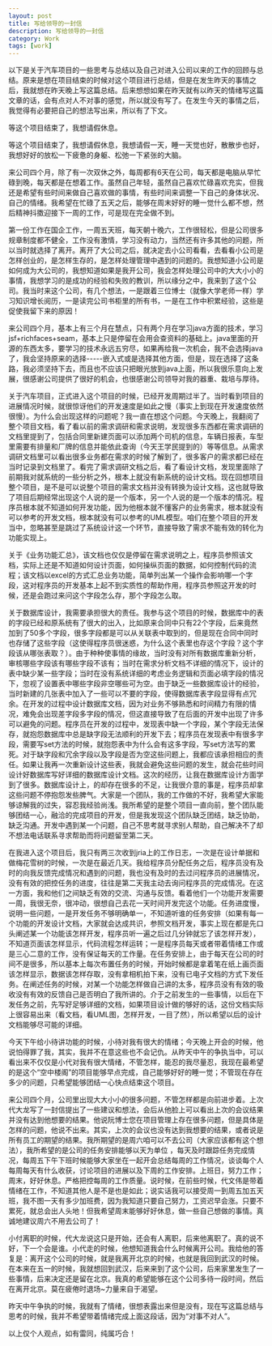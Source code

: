 ```yaml
---
layout: post
title: 写给领导的一封信
description: 写给领导的一封信
category: Work
tags: [work]
---
```


以下是关于汽车项目的一些思考与总结以及自己对进入公司以来的工作的回顾与总结。原来是想在项目结束的时候对这个项目进行总结，但是在发生昨天的事情之后，我就想在昨天晚上写这篇总结。后来想想如果在昨天就有以昨天的情绪写这篇文章的话，会有点对人不对事的感觉，所以就没有写了。在发生今天的事情之后，我觉得有必要把自己的想法写出来，所以有了下文。

等这个项目结束了，我想请假休息。

等这个项目结束了，我想请假休息，我想请假一天，睡一天觉也好，散散步也好，我想好好的放松一下疲惫的身躯、松弛一下紧张的大脑。

来公司四个月，除了有一次双休之外，每周都有6天在公司，每天都是电脑从早忙碌到晚，每天都是在想着工作。虽然自己年轻，虽然自己喜欢忙碌喜欢充实，但我还是希望有些时间来做自己喜欢做的事情，有些时间来调整一下自己的身体状况、自己的情绪。我希望在忙碌了五天之后，能够在周末好好的睡一觉什么都不想，然后精神抖擞迎接下一周的工作，可是现在完全做不到。

第一份工作在国企工作，一周五天班，每天朝十晚六，工作很轻松，但是公司很多规章制度都不健全，工作没有激情，学习没有动力，当然还有许多其他的问题，所以当时就选择了离开。离开了大公司之后，就决定去小公司看看，去看看小公司是怎样创业的，是怎样生存的，是怎样处理管理中遇到的问题的。我想知道小公司是如何成为大公司的，我想知道如果是我开公司，我会怎样处理公司中的大大小小的事情，我想学习的是成功的经验和失败的教训，所以缘分之中，我来到了这个公司。我当时来这个公司，有几个想法，一是跟着三位博士（就像大学老师一样）学习知识增长阅历，一是读完公司书柜里的所有书，一是在工作中积累经验，这些是促使我留下来的原因！

来公司四个月，基本上有三个月在慧点，只有两个月在学习java方面的技术，学习jsf+richfaces+seam，基本上只是停留在会用会查资料的基础上。java里面的开源的东西太多，要学习的技术永远五穷尽，如果再给我一次机会，我不会选择java了，我会坚持原来的选择-----嵌入式或是选择其他方面，但是，现在选择了这条路，我必须坚持下去，而且也不应该只把眼光放到java上面，所以我很乐意向上发展，很感谢公司提供了很好的机会，也很感谢公司领导对我的器重、栽培与厚待。

关于汽车项目，正式进入这个项目的时候，已经开发周期过半了。当时看到项目的进展情况时候，就很惊讶他们的开发速度是如此之慢（事实上到现在开发速度依然很慢）。为什么会出现这样的问题呢？我一直在想这个问题。今天晚上，我翻阅了整个项目文档，看了看以前的需求调研和需求说明，发现很多东西都在需求调研的文档里提到了，包括合同里新建页面可以添加两个司机的信息，车辆日报表，车型里需要有排量和厂牌的信息并能依此查询（今天王学民提到的）等等信息。从需求调研文档里可以看出很多业务都在需求的时候了解到了，很多客户的需求都已经在当时记录到文档里了。看完了需求调研文档之后，看了看设计文档，发现里面除了前期我对就系统的一些分析之外，根本上就没有新系统的设计文档。现在回想项目整个项目，是不是可以说整个项目的需求文档并没有转换为设计文档，这也就导致了项目后期经常出现这个人说的是一个版本，另一个人说的是一个版本的情况。程序员根本就不知道如何开发功能，因为他根本就不懂客户的业务需求，根本就没有可以参考的开发文档，根本就没有可以参考的UML模型。咱们在整个项目的开发当中，忽略甚至是跳过了系统设计这一个环节，直接导致了需求不能有效的转化为功能实现上。

关于《业务功能汇总》，该文档也仅仅是停留在需求说明之上，程序员参照该文档，实际上还是不知道如何设计页面，如何操纵页面的数据，如何控制代码的流程；该文档以excel的方式汇总业务功能，简单列出某一个操作会影响哪一个字段，这对程序员的开发基本上起不到实质性的帮助作用，程序员参照这开发的时候，还是会跑过来问这个字段怎么存，那个字段怎么取。

关于数据库设计，我需要承担很大的责任。我参与这个项目的时候，数据库中的表的字段已经和原系统有了很大的出入，比如原来合同中只有22个字段，后来竟然加到了50多个字段，很多字段都是可以从关联表中取到的，但是现在合同中同时也存储了这些字段（这使得程序员很迷惑，为什么这个表里也存这个字段？这个字段该从哪张表取？）。由于种种使事情的缘故，当时没有对所有数据库重新分析，审核哪些字段该有哪些字段不该有；当时在需求分析文档不详细的情况下，设计的表中缺少某一些字段；当时在没有系统详细的考虑业务逻辑和页面必填字段的情况下，忽视了设置表中哪些字段非空哪些可为空。由于缺乏一些数据库设计的经验，当时新建的几张表中加入了一些可以不要的字段，使得数据库表字段显得有点冗余。在开发的过程中设计数据库文档，因为对业务不够熟悉和时间精力有限的情况，难免会出现差字段多字段的情况，但这直接导致了在后面的开发中出现了许多可以避免的问题。程序员在开发的过程中，发现表中缺一个字段，某个字段无法保存，就抱怨数据库中总是缺字段无法顺利的开发下去；程序员在发现表中有很多字段，需要写set方法的时候，就抱怨表中为什么会有这多字段，写set方法写的累死。对于缺字段和冗余字段以及字段是否为空这些问题上，我都应该承担相应的责任。如果让我再一次重新设计这些表，我就会避免这些问题的发生，就会花些时间设计好数据库写好详细的数据库设计文档。这次的经历，让我在数据库设计方面学到了很多。数据库设计上，的却存在很多的不足，让我很介意的事是，程序员却拿这些问题不停抱怨发些脾气。大家是一个团队，我的工作做的不好，我希望大家能够谅解我的过失，容忍我经验尚浅。我所希望的是整个项目一直向前，整个团队能够团结一心，融洽的完成项目的开发，但是我发现这个团队缺乏团结，缺乏协助，缺乏沟通。开发中遇到某一个问题，自己不思考就寻求别人帮助，自己解决不了却不想法电话联系寻求帮助而将问题留至第二天。

在我进入这个项目后，我只有两三次收到jria上的工作日志，一次是在设计单据和做梅花雪树的时候，一次是在最近几天。我给程序员分配任务之后，程序员没有及时的向我反馈完成情况和遇到的问题，我也没有及时的去过问程序员的进展情况，没有有效的把控任务的进度，往往是第二天我主动去询问程序员的完成情况。在这一方面，我和他们之间缺乏有效的交流、沟通与反馈。看着他们一个功能开发需要一周，我很无奈，很冲动，很想自己去花一天时间开发完这个功能。任务进度慢，说明一些问题，一是开发任务不够明确单一，不知道听谁的任务安排（如果有每一个功能的开发设计文档，大家就会达成共识，参照文档开发，事实上现在都是先口头阐述某一个功能该怎样开发，程序员听一遍之后过几分钟就忘了该怎样开发），不知道页面该怎样显示，代码流程怎样运转；一是程序员每天或者带着情绪工作或是三心二意的工作，没有保证每天的工作量。在任务安排上，由于每天在公司的时间不是很多，所以基本上每次布置任务的时候，开始时候都是拿着笔在纸上画页面该怎样显示，数据该怎样存取，没有拿相机拍下来，没有已电子文档的方式下发任务。在阐述任务的时候，对某一个功能怎样做自己讲的太多，程序员没有有效的吸收没有有效的反馈自己是否明白了我所讲的。介于之前发生的一些事情，以后在下发任务之前，先写好足够详细的文档，如果项目设计做的够好的话，这份文档实际上很容易出来（看文档，看UML图，怎样开发，一目了然），所以希望以后的设计文档能够尽可能的详细。

今天下午给小待讲功能的时候，小待对我有很大的情绪；今天晚上开会的时候，他说怕得罪了我，其实，我并不在意这些也不会记仇。从昨天中午的争执当中，可以看出来不仅仅是小代对我有很大情绪，不管怎样，能忍的我尽量忍，我现在最希望的是这个“空中楼阁”的项目能够早点完成，自己能够好好的睡一觉；不管现在存在多少的问题，只希望能够团结一心快点结束这个项目。

来公司四个月，公司里出现大大小小的很多问题，不管怎样都是向前进步着。上次代大龙写了一封信提出了一些建议和想法，会后从他脸上可以看出上次的会议结果并没有达到他想要的结果。他说阮博士您在项目管理上存在很多问题，但是具体是怎样的问题，他说不出来。其实，上次的会议也没有达到我想要的结果，或者说是所有员工的期望的结果。我所期望的是周六咱可以不去公司（大家应该都有这个想法），我所希望的是公司的任务安排能够以天为单位 ，每天及时跟踪任务完成情况，每周五下午下班时候能够大家坐在一起开会总结每周的工作情况，谈谈每个人每周每天有什么收获，讨论项目的进展以及下周的工作安排。上班日，努力工作；周末，好好休息。严格把控每周的工作质量。说时候，在前些时候，代文伟是带着情绪在工作，不知道其他人是不是也是如此；说实话我可以接受周一到周五加五天班，我不图一天有多少加班费，因为我知道只要自己努力，工资迟早会涨。只要不累死，就总会出人头地！但我希望周末能够好好休息，做一些自己想做的事情。真诚地建议周六不用去公司了！

小付离职的时候，代大龙说这只是开始，还会有人离职，后来他离职了。真的说不好，下一个会是谁。小代走的时候，他想知道我会什么时候离开公司。我给他的答复是：离开这个公司的时候，就是我离开北京的时候，也就是我回到武汉的时候。在本来在五一的时候，我就想回到武汉，后来来到了这个公司，后来家里发生了一些事情，后来决定还是留在北京。我真的希望能够在这个公司多待一段时间，然后在离开北京。莫在疲倦时退场~力量来自于渴望。

昨天中午争执的时候，我就有了情绪，很想表露出来但是没有，现在写这篇总结与思考的时候，我并不希望带着情绪完成上面这段话，因为“对事不对人”。

以上仅个人观点，如有雷同，纯属巧合！
